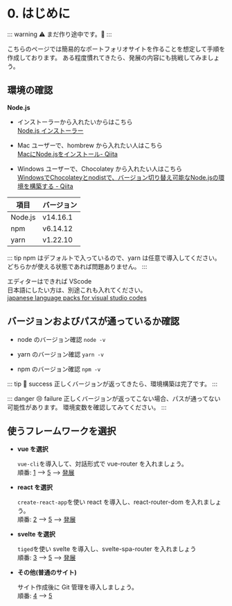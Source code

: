 # 0. はじめに

::: warning
  :warning:	まだ作り途中です。:construction:
:::


こちらのページでは簡易的なポートフォリオサイトを作ることを想定して手順を作成しております。
ある程度慣れてきたら、発展の内容にも挑戦してみましょう。

## 環境の確認
**Node.js**
- インストーラーから入れたいからはこちら<br>
  [Node.js インストーラー](https://nodejs.org/ja/)

- Mac ユーザーで、hombrew から入れたい人はこちら<br>
  [ MacにNode.jsをインストール- Qiita](https://qiita.com/kyosuke5_20/items/c5f68fc9d89b84c0df09)

- Windows ユーザーで、Chocolatey から入れたい人はこちら<br>
  [WindowsでChocolateyとnodistで、バージョン切り替え可能なNode.jsの環境を構築する - Qiita](https://qiita.com/masatomix/items/bcb0e7c64013e61af4d4)

| 項目    | バージョン |
| ------- | ---------- |
| Node.js | v14.16.1   |
| npm     | v6.14.12   |
| yarn    | v1.22.10   |

::: tip
 npm はデフォルトで入っているので、yarn は任意で導入してください。どちらかが使える状態であれば問題ありません。
:::


エディターはできれば VScode<br>
日本語にしたい方は、別途これも入れてください。<br>
[japanese language packs for visual studio codes](https://marketplace.visualstudio.com/items?itemName=MS-CEINTL.vscode-language-pack-ja)

## バージョンおよびパスが通っているか確認
- node のバージョン確認
 `node -v`

- yarn のバージョン確認
 `yarn -v`

- npm のバージョン確認
  `npm -v`

::: tip 🎉 success
 正しくバージョンが返ってきたら、環境構築は完了です。
:::

::: danger 😢 failure
 正しくバージョンが返ってこない場合、パスが通ってない可能性があります。
 環境変数を確認してみてください。
:::


## 使うフレームワークを選択
- **vue を選択**
  
  `vue-cli`を導入して、対話形式で vue-router を入れましょう。<br>
  順番: [1](../1_vue/) --> [5](../5_githubpages/) --> [発展](../6_ex/)



- **react を選択** 
  
   `create-react-app`を使い react を導入し、react-router-dom を入れましょう。<br>
   順番: [2](../2_react/) --> [5](../5_githubpages/) --> [発展](../6_ex/)


- **svelte を選択**
  
  `tiged`を使い svelte を導入し、svelte-spa-router を入れましょう<br>
  順番: [3](../3_svelte/) --> [5](../5_githubpages/) --> [発展](../6_ex/)


- **その他(普通のサイト)**
  
  サイト作成後に Git 管理を導入しましょう。<br>
  順番: [4](../4_other/) --> [5](../5_githubpages/)
